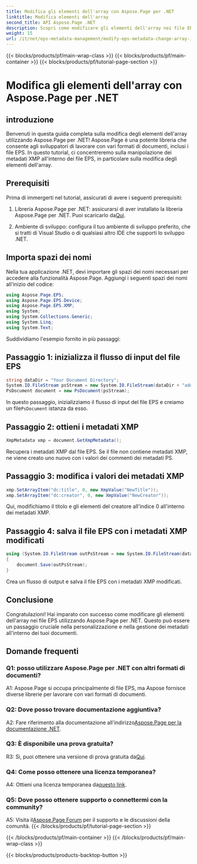```yaml
---
title: Modifica gli elementi dell'array con Aspose.Page per .NET
linktitle: Modifica elementi dell'array
second_title: API Aspose.Page .NET
description: Scopri come modificare gli elementi dell'array nei file EPS utilizzando Aspose.Page per .NET. Segui la nostra guida passo passo per una manipolazione efficiente dei metadati.
weight: 15
url: /it/net/eps-metadata-management/modify-eps-metadata-change-array-items/
---
```


{{< blocks/products/pf/main-wrap-class >}}
{{< blocks/products/pf/main-container >}}
{{< blocks/products/pf/tutorial-page-section >}}

# Modifica gli elementi dell'array con Aspose.Page per .NET

## introduzione

Benvenuti in questa guida completa sulla modifica degli elementi dell'array utilizzando Aspose.Page per .NET! Aspose.Page è una potente libreria che consente agli sviluppatori di lavorare con vari formati di documenti, inclusi i file EPS. In questo tutorial, ci concentreremo sulla manipolazione dei metadati XMP all'interno dei file EPS, in particolare sulla modifica degli elementi dell'array.

## Prerequisiti

Prima di immergerti nel tutorial, assicurati di avere i seguenti prerequisiti:

1. Libreria Aspose.Page per .NET: assicurarsi di aver installato la libreria Aspose.Page per .NET. Puoi scaricarlo da[Qui](https://releases.aspose.com/page/net/).

2. Ambiente di sviluppo: configura il tuo ambiente di sviluppo preferito, che si tratti di Visual Studio o di qualsiasi altro IDE che supporti lo sviluppo .NET.

## Importa spazi dei nomi

Nella tua applicazione .NET, devi importare gli spazi dei nomi necessari per accedere alla funzionalità Aspose.Page. Aggiungi i seguenti spazi dei nomi all'inizio del codice:

```csharp
using Aspose.Page.EPS;
using Aspose.Page.EPS.Device;
using Aspose.Page.EPS.XMP;
using System;
using System.Collections.Generic;
using System.Linq;
using System.Text;

```

Suddividiamo l'esempio fornito in più passaggi:

## Passaggio 1: inizializza il flusso di input del file EPS

```csharp
string dataDir = "Your Document Directory";
System.IO.FileStream psStream = new System.IO.FileStream(dataDir + "add_simple_props_input.eps", System.IO.FileMode.Open, System.IO.FileAccess.Read);
PsDocument document = new PsDocument(psStream);
```

 In questo passaggio, inizializziamo il flusso di input del file EPS e creiamo un file`PsDocument` istanza da esso.

## Passaggio 2: ottieni i metadati XMP

```csharp
XmpMetadata xmp = document.GetXmpMetadata();
```

Recupera i metadati XMP dal file EPS. Se il file non contiene metadati XMP, ne viene creato uno nuovo con i valori dei commenti dei metadati PS.

## Passaggio 3: modifica i valori dei metadati XMP

```csharp
xmp.SetArrayItem("dc:title", 0, new XmpValue("NewTitle"));
xmp.SetArrayItem("dc:creator", 0, new XmpValue("NewCreator"));
```

Qui, modifichiamo il titolo e gli elementi del creatore all'indice 0 all'interno dei metadati XMP.

## Passaggio 4: salva il file EPS con i metadati XMP modificati

```csharp
using (System.IO.FileStream outPsStream = new System.IO.FileStream(dataDir + "change_array_items_output.eps", System.IO.FileMode.Create, System.IO.FileAccess.Write))
{
    document.Save(outPsStream);
}
```

Crea un flusso di output e salva il file EPS con i metadati XMP modificati.

## Conclusione

Congratulazioni! Hai imparato con successo come modificare gli elementi dell'array nei file EPS utilizzando Aspose.Page per .NET. Questo può essere un passaggio cruciale nella personalizzazione e nella gestione dei metadati all'interno dei tuoi documenti.

## Domande frequenti

### Q1: posso utilizzare Aspose.Page per .NET con altri formati di documenti?

A1: Aspose.Page si occupa principalmente di file EPS, ma Aspose fornisce diverse librerie per lavorare con vari formati di documenti.

### Q2: Dove posso trovare documentazione aggiuntiva?

 A2: Fare riferimento alla documentazione all'indirizzo[Aspose.Page per la documentazione .NET](https://reference.aspose.com/page/net/).

### Q3: È disponibile una prova gratuita?

 R3: Sì, puoi ottenere una versione di prova gratuita da[Qui](https://releases.aspose.com/).

### Q4: Come posso ottenere una licenza temporanea?

 A4: Ottieni una licenza temporanea da[questo link](https://purchase.aspose.com/temporary-license/).

### Q5: Dove posso ottenere supporto o connettermi con la community?

 A5: Visita il[Aspose.Page Forum](https://forum.aspose.com/c/page/39) per il supporto e le discussioni della comunità.
{{< /blocks/products/pf/tutorial-page-section >}}

{{< /blocks/products/pf/main-container >}}
{{< /blocks/products/pf/main-wrap-class >}}

{{< blocks/products/products-backtop-button >}}
